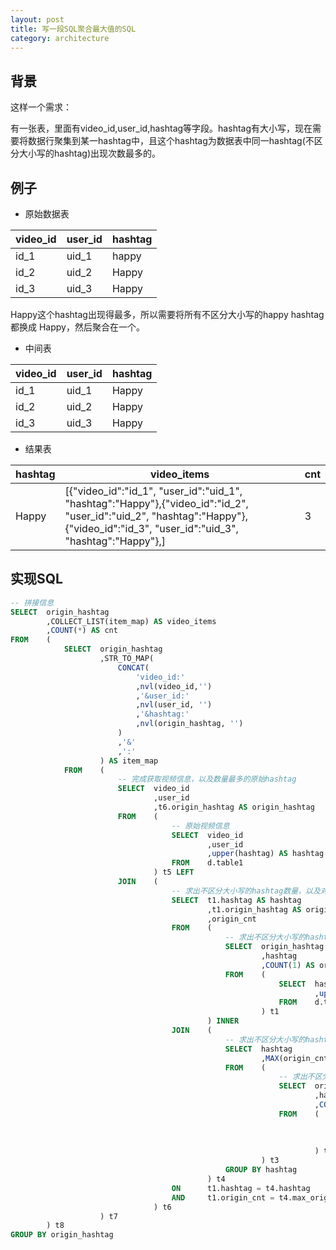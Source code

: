 ```yaml
---
layout: post
title: 写一段SQL聚合最大值的SQL
category: architecture
---
```


## 背景

这样一个需求：

有一张表，里面有video_id,user_id,hashtag等字段。hashtag有大小写，现在需要将数据行聚集到某一hashtag中，且这个hashtag为数据表中同一hashtag(不区分大小写的hashtag)出现次数最多的。

## 例子

- 原始数据表

 video_id      |    user_id | hashtag 
 -------- | --------| ---------- 
 id_1  | uid_1 | happy 
 id_2  | uid_2 | Happy 
 id_3  | uid_3 | Happy 

Happy这个hashtag出现得最多，所以需要将所有不区分大小写的happy hashtag 都换成 Happy，然后聚合在一个。

- 中间表

| video_id      |    user_id | hashtag |
| -------- | -------- | ----------  |
| id_1  | uid_1 | Happy |
| id_2  | uid_2 | Happy |
| id_3  | uid_3 | Happy |

- 结果表

| hashtag | video_items | cnt |
| -------- | -------- | ---------- |
| Happy   | [{"video_id":"id_1", "user_id":"uid_1", "hashtag":"Happy"},{"video_id":"id_2", "user_id":"uid_2", "hashtag":"Happy"},{"video_id":"id_3", "user_id":"uid_3", "hashtag":"Happy"},]|3|


## 实现SQL

```sql
-- 拼接信息
SELECT  origin_hashtag
        ,COLLECT_LIST(item_map) AS video_items
        ,COUNT(*) AS cnt
FROM    (
            SELECT  origin_hashtag
                    ,STR_TO_MAP(
                        CONCAT(
                            'video_id:'
                            ,nvl(video_id,'')
                            ,'&user_id:'
                            ,nvl(user_id, '')
                            ,'&hashtag:'
                            ,nvl(origin_hashtag, '')
                        )
                        ,'&'
                        ,':'
                    ) AS item_map
            FROM    (
                        -- 完成获取视频信息，以及数量最多的原始hashtag
                        SELECT  video_id
                                ,user_id
                                ,t6.origin_hashtag AS origin_hashtag
                        FROM    (
                                    -- 原始视频信息
                                    SELECT  video_id
                                            ,user_id
                                            ,upper(hashtag) AS hashtag
                                    FROM    d.table1
                                ) t5 LEFT
                        JOIN    (
                                    -- 求出不区分大小写的hashtag数量，以及对应的数量最多原始hashtag(origin_hashtag)
                                    SELECT  t1.hashtag AS hashtag
                                            ,t1.origin_hashtag AS origin_hashtag
                                            ,origin_cnt
                                    FROM    (
                                                -- 求出不区分大小写的hashtag的数量，即origin_cnt
                                                SELECT  origin_hashtag
                                                        ,hashtag
                                                        ,COUNT(1) AS origin_cnt
                                                FROM    (
                                                            SELECT  hashtag AS origin_hashtag
                                                                    ,upper(hashtag) AS hashtag
                                                            FROM    d.table1
                                                        ) t1
                                            ) INNER
                                    JOIN    (
                                                -- 求出不区分大小写的hashtag数量最多的数值，即max_origin_cnt
                                                SELECT  hashtag
                                                        ,MAX(origin_cnt) AS max_origin_cnt
                                                FROM    (
                                                            -- 求出不区分大小写的hashtag的数量，即origin_cnt
                                                            SELECT  origin_hashtag
                                                                    ,hashtag
                                                                    ,COUNT(1) AS origin_cnt
                                                            FROM    (
                                                                        SELECT  hashtag AS origin_hashtag
                                                                                ,upper(hashtag) AS hashtag
                                                                        FROM    d.table1
                                                                    ) t2
                                                        ) t3
                                                GROUP BY hashtag
                                            ) t4
                                    ON      t1.hashtag = t4.hashtag
                                    AND     t1.origin_cnt = t4.max_origin_cnt
                                ) t6
                    ) t7
        ) t8
GROUP BY origin_hashtag

```

